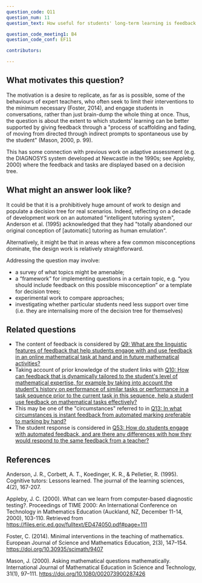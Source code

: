 ```yaml
---
question_code: Q11 
question_num: 11 
question_text: How useful for students' long-term learning is feedback that gives a series of follow-up questions, from a decision tree, versus a single terminal piece of feedback that tells the students exactly what they should have done? 

question_code_meeting1: B4
question_code_conf: EF11 

contributors: 

---
```


## What motivates this question?

The motivation is a desire to replicate, as far as is possible, some of the behaviours of expert teachers, who often seek to limit their interventions to the minimum necessary (Foster, 2014), and engage students in conversations, rather than just brain-dump the whole thing at once.
Thus, the question is about the extent to which students' learning can be better supported by giving feedback through a "process of scaffolding and fading, of moving from directed through indirect prompts to spontaneous use by the student" (Mason, 2000, p. 99).

This has some connection with previous work on adaptive assessment (e.g. the DIAGNOSYS system developed at Newcastle in the 1990s; see Appleby, 2000) where the feedback and tasks are displayed based on a decision tree.

## What might an answer look like?

It could be that it is a prohibitively huge amount of work to design and populate a decision tree for real scenarios. Indeed, reflecting on a decade of development work on an automated "intelligent tutoring system", Anderson et al. (1995) acknowledged that they had "totally abandoned our original conception of [automatic] tutoring as human emulation".

Alternatively, it might be that in areas where a few common misconceptions dominate, the design work is relatively straightforward.

Addressing the question may involve:

* a survey of what topics might be amenable;
* a “framework” for implementing questions in a certain topic, e.g. “you should include feedback on this possible misconception” or a template for decision trees;
* experimental work to compare approaches;
* investigating whether particular students need less support over time (i.e. they are internalising more of the decision tree for themselves)


## Related questions

* The content of feedback is considered by [Q9: What are the linguistic features of feedback that help students engage with and use feedback in an online mathematical task at hand and in future mathematical activities? ](Q9)
* Taking account of prior knowledge of the student links with [Q10: How can feedback that is dynamically tailored to the student's level of mathematical expertise, for example by taking into account the student's history on performance of similar tasks or performance in a task sequence prior to the current task in this sequence, help a student use feedback on mathematical  tasks effectively? ](Q10)
* This may be one of the "circumstances" referred to in [Q13: In what circumstances is instant feedback from automated marking preferable to marking by hand?](Q13)
* The student response is considered in [Q53: How do students engage with automated feedback, and are there any differences with how they would respond to the same feedback from a teacher?](Q53)

## References


Anderson, J. R., Corbett, A. T., Koedinger, K. R., & Pelletier, R. (1995). Cognitive tutors: Lessons learned. The journal of the learning sciences, 4(2), 167-207.

Appleby, J. C. (2000). What can we learn from computer-based diagnostic testing?. Proceedings of TIME 2000: An International Conference on Technology in Mathematics Education (Auckland, NZ, December 11-14, 2000), 103-110. Retrieved from https://files.eric.ed.gov/fulltext/ED474050.pdf#page=111

Foster, C. (2014). Minimal interventions in the teaching of mathematics. European Journal of Science and Mathematics Education, 2(3), 147–154. https://doi.org/10.30935/scimath/9407

Mason, J. (2000). Asking mathematical questions mathematically. International Journal of Mathematical Education in Science and Technology, 31(1), 97–111. https://doi.org/10.1080/002073900287426